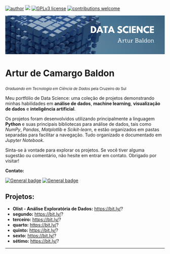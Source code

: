 [![author](https://img.shields.io/badge/author-arturbaldon-red.svg)](https://www.linkedin.com/in/arturbaldon)
[![](https://img.shields.io/badge/python-3.11+-blue.svg)](https://www.python.org/downloads/release/python-3112/)
[![GPLv3 license](https://img.shields.io/badge/License-GPLv3-blue.svg)](http://perso.crans.org/besson/LICENSE.html)
[![contributions welcome](https://img.shields.io/badge/contributions-welcome-brightgreen.svg?style=flat)](https://github.com/carlosfab/data_science/issues)

<p align="center"><img src="banner.png"></p>

# Artur de Camargo Baldon
<sub>*Graduando em Tecnologia em Ciência de Dados* pela Cruzeiro do Sul</sub>

Meu portfólio de Data Science: uma coleção de projetos demonstrando minhas habilidades em **análise de dados**, **machine learning**, **visualização de dados** e **inteligência artificial**.

Os projetos foram desenvolvidos utilizando principalmente a linguagem **Python** e suas principais bibliotecas para análise de dados, tais como *NumPy*, *Pandas*, *Matplotlib* e *Scikit-learn*, e estão organizados em pastas separadas para facilitar a navegação. Tudo organizado e documentado em *Jupyter Notebook*.

Sinta-se à vontade para explorar os projetos. Se você tiver alguma sugestão ou comentário, não hesite em entrar em contato. Obrigado por visitar!

**Contato:**

[![General badge](https://img.shields.io/badge/LinkedIn-0077B5?style=for-the-badge&logo=linkedin&logoColor=white)](https://www.linkedin.com/in/arturbaldon/)
[![General badge](https://img.shields.io/badge/Microsoft_Outlook-0078D4?style=for-the-badge&logo=microsoft-outlook&logoColor=white)](mailto:arturbaldon@hotmail.com)

## Projetos:

* **Olist - Análise Exploratória de Dados:** https://bit.ly/?
* **segundo:** https://bit.ly/?
* **terceiro:** https://bit.ly/?
* **quarto:** https://bit.ly/?
* **quinto:** https://bit.ly/?
* **sexto:** https://bit.ly/?
* **sétimo:** https://bit.ly/?
---
